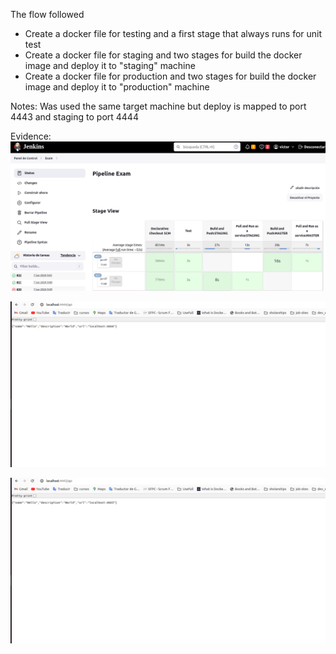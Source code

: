 The flow followed 
- Create a docker file for testing and a first stage that always runs for unit test
- Create a docker file for staging and two stages for build the docker image and deploy it to "staging" machine
- Create a docker file for production and two stages for build the docker image and deploy it to "production" machine

Notes:
Was used the same target machine but deploy is mapped to port 4443 and staging to port 4444


Evidence:
![alt text](image.png)

![alt text](image-1.png)

![alt text](image-2.png)
